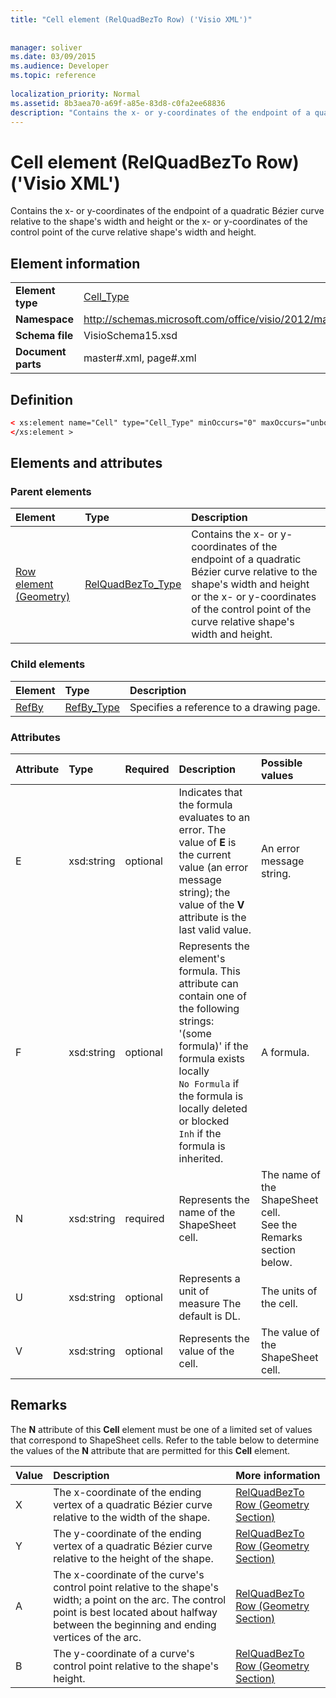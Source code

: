```yaml
---
title: "Cell element (RelQuadBezTo Row) ('Visio XML')"
 
 
manager: soliver
ms.date: 03/09/2015
ms.audience: Developer
ms.topic: reference
 
localization_priority: Normal
ms.assetid: 8b3aea70-a69f-a85e-83d8-c0fa2ee68836
description: "Contains the x- or y-coordinates of the endpoint of a quadratic Bézier curve relative to the shape's width and height or the x- or y-coordinates of the control point of the curve relative shape's width and height."
---
```


# Cell element (RelQuadBezTo Row) ('Visio XML')

Contains the x- or y-coordinates of the endpoint of a quadratic Bézier curve relative to the shape's width and height or the x- or y-coordinates of the control point of the curve relative shape's width and height.
  
## Element information

|||
|:-----|:-----|
|**Element type** <br/> |[Cell_Type](cell_type-complextypevisio-xml.md) <br/> |
|**Namespace** <br/> |http://schemas.microsoft.com/office/visio/2012/main  <br/> |
|**Schema file** <br/> |VisioSchema15.xsd  <br/> |
|**Document parts** <br/> |master#.xml, page#.xml  <br/> |
   
## Definition

```XML
< xs:element name="Cell" type="Cell_Type" minOccurs="0" maxOccurs="unbounded" >
</xs:element >
```

## Elements and attributes

### Parent elements

|**Element**|**Type**|**Description**|
|:-----|:-----|:-----|
|[Row element (Geometry)](row-element-geometry-sectionvisio-xml.md) <br/> |[RelQuadBezTo_Type](relquadbezto_type-complextypevisio-xml.md) <br/> |Contains the x- or y-coordinates of the endpoint of a quadratic Bézier curve relative to the shape's width and height or the x- or y-coordinates of the control point of the curve relative shape's width and height.  <br/> |
   
### Child elements

|**Element**|**Type**|**Description**|
|:-----|:-----|:-----|
|[RefBy](refby-element-cell_type-complextypevisio-xml.md) <br/> |[RefBy_Type](refby_type-complextypevisio-xml.md) <br/> |Specifies a reference to a drawing page.  <br/> |
   
### Attributes

|**Attribute**|**Type**|**Required**|**Description**|**Possible values**|
|:-----|:-----|:-----|:-----|:-----|
|E  <br/> |xsd:string  <br/> |optional  <br/> |Indicates that the formula evaluates to an error. The value of **E** is the current value (an error message string); the value of the **V** attribute is the last valid value.  <br/> |An error message string.  <br/> |
|F  <br/> |xsd:string  <br/> |optional  <br/> | Represents the element's formula. This attribute can contain one of the following strings:  <br/>  '(some formula)' if the formula exists locally  <br/>  `No Formula` if the formula is locally deleted or blocked  <br/>  `Inh` if the formula is inherited.  <br/> |A formula.  <br/> |
|N  <br/> |xsd:string  <br/> |required  <br/> |Represents the name of the ShapeSheet cell.  <br/> |The name of the ShapeSheet cell.  <br/> See the Remarks section below.  <br/> |
|U  <br/> |xsd:string  <br/> |optional  <br/> |Represents a unit of measure The default is DL.  <br/> |The units of the cell.  <br/> |
|V  <br/> |xsd:string  <br/> |optional  <br/> |Represents the value of the cell.  <br/> |The value of the ShapeSheet cell.  <br/> |
   
## Remarks

The **N** attribute of this **Cell** element must be one of a limited set of values that correspond to ShapeSheet cells. Refer to the table below to determine the values of the **N** attribute that are permitted for this **Cell** element. 
  
|**Value**|**Description**|**More information**|
|:-----|:-----|:-----|
|X  <br/> |The x-coordinate of the ending vertex of a quadratic Bézier curve relative to the width of the shape.  <br/> |[RelQuadBezTo Row (Geometry Section)](relquadbezto-row-geometry-section.md) <br/> |
|Y  <br/> |The y-coordinate of the ending vertex of a quadratic Bézier curve relative to the height of the shape.  <br/> |[RelQuadBezTo Row (Geometry Section)](relquadbezto-row-geometry-section.md) <br/> |
|A  <br/> |The x-coordinate of the curve's control point relative to the shape's width; a point on the arc. The control point is best located about halfway between the beginning and ending vertices of the arc.  <br/> |[RelQuadBezTo Row (Geometry Section)](relquadbezto-row-geometry-section.md) <br/> |
|B  <br/> |The y-coordinate of a curve's control point relative to the shape's height.  <br/> |[RelQuadBezTo Row (Geometry Section)](relquadbezto-row-geometry-section.md) <br/> |
   

